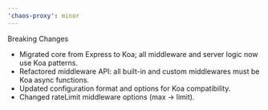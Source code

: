 ```yaml
---
'chaos-proxy': minor
---
```


Breaking Changes

- Migrated core from Express to Koa; all middleware and server logic now use Koa patterns.
- Refactored middleware API: all built-in and custom middlewares must be Koa async functions.
- Updated configuration format and options for Koa compatibility.
- Changed rateLimit middleware options (max → limit).
